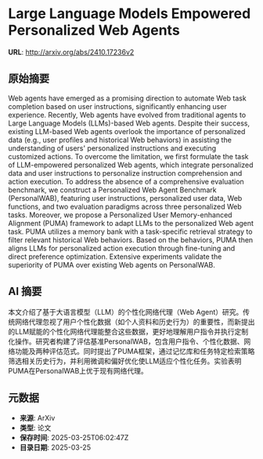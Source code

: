 # Large Language Models Empowered Personalized Web Agents

**URL**: http://arxiv.org/abs/2410.17236v2

## 原始摘要

Web agents have emerged as a promising direction to automate Web task
completion based on user instructions, significantly enhancing user experience.
Recently, Web agents have evolved from traditional agents to Large Language
Models (LLMs)-based Web agents. Despite their success, existing LLM-based Web
agents overlook the importance of personalized data (e.g., user profiles and
historical Web behaviors) in assisting the understanding of users' personalized
instructions and executing customized actions. To overcome the limitation, we
first formulate the task of LLM-empowered personalized Web agents, which
integrate personalized data and user instructions to personalize instruction
comprehension and action execution. To address the absence of a comprehensive
evaluation benchmark, we construct a Personalized Web Agent Benchmark
(PersonalWAB), featuring user instructions, personalized user data, Web
functions, and two evaluation paradigms across three personalized Web tasks.
Moreover, we propose a Personalized User Memory-enhanced Alignment (PUMA)
framework to adapt LLMs to the personalized Web agent task. PUMA utilizes a
memory bank with a task-specific retrieval strategy to filter relevant
historical Web behaviors. Based on the behaviors, PUMA then aligns LLMs for
personalized action execution through fine-tuning and direct preference
optimization. Extensive experiments validate the superiority of PUMA over
existing Web agents on PersonalWAB.


## AI 摘要

本文介绍了基于大语言模型（LLM）的个性化网络代理（Web Agent）研究。传统网络代理忽视了用户个性化数据（如个人资料和历史行为）的重要性，而新提出的LLM赋能的个性化网络代理能整合这些数据，更好地理解用户指令并执行定制化操作。研究者构建了评估基准PersonalWAB，包含用户指令、个性化数据、网络功能及两种评估范式。同时提出了PUMA框架，通过记忆库和任务特定检索策略筛选相关历史行为，并利用微调和偏好优化使LLM适应个性化任务。实验表明PUMA在PersonalWAB上优于现有网络代理。

## 元数据

- **来源**: ArXiv
- **类型**: 论文
- **保存时间**: 2025-03-25T06:02:47Z
- **目录日期**: 2025-03-25
